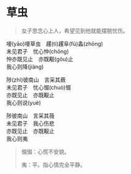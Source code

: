 # 草虫

> 女子思念心上人，希望见到他就能摆脱忧伤。

喓(yāo)喓草虫　趯(tì)趯阜(fù)螽(zhōng)  
未见君子　忧心忡(chōng)  
忡亦既见止　亦既觏(gòu)止  
我心则降(jiàng)

陟(zhì)彼南山　言采其蕨  
未见君子　忧心惙(chuò)惙  
亦既见止　亦既觏止  
我心则说(yuè)

陟彼南山　言采其薇  
未见君子　我心伤悲  
亦既见止　亦既觏止  
我心则夷

> 惙惙：心慌不安貌。
>
> 夷：平。指心情完全平静。

